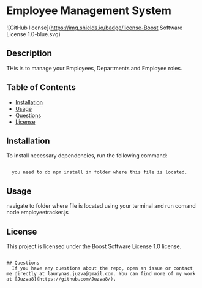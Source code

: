 # Employee Management System
  ![GitHub license](https://img.shields.io/badge/license-Boost Software License 1.0-blue.svg)
## Description

  THis is to manage your Employees, Departments and Employee roles. 

## Table of Contents
  * [Installation](#Installation)
  * [Usage](#Usage)
  * [Questions](#questions)
  * [License](#license)

## Installation

  To install necessary dependencies, run the following command:
```

  you need to do npm install in folder where this file is located. 

```
## Usage

navigate to folder where file is located using your terminal and run comand node employeetracker.js
## License
  This project is licensed under the Boost Software License 1.0 license.
```

## Questions
  If you have any questions about the repo, open an issue or contact me directly at laurynas.juzva@gmail.com. You can find more of my work at [Juzva8](https://github.com/Juzva8/).
  